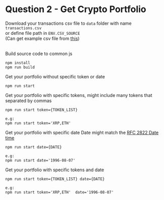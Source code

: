 # Question 2 - Get Crypto Portfolio
Download your transactions csv file to `data` folder with name `transactions.csv` <br>
or define file path in `ENV.CSV_SOURCE` <br>
(Can get example csv file from [this](https://s3-ap-southeast-1.amazonaws.com/static.propine.com/transactions.csv.zip)) <br><br>

Build source code to common js
```
npm install
npm run build
```

Get your portfolio without specific token or date
```
npm run start
```

Get your portfolio with specific tokens, might include many tokens that separated by commas
```
npm run start token={TOKEN_LIST}

e.g:
npm run start token='XRP,ETH'
```

Get your portfolio with specific date
Date might match the [RFC 2822 Date time](https://datatracker.ietf.org/doc/html/rfc2822#section-3.3)
```
npm run start date={DATE}

e.g:
npm run start date='1996-08-07'
```

Get your portfolio with specific tokens and date
```
npm run start token={TOKEN_LIST} date={DATE}

e.g:
npm run start token='XRP,ETH'  date='1996-08-07'
```
